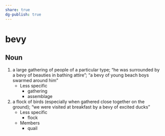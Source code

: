 ```yaml
---
share: true
dg-publish: true
---
```

# bevy


## Noun

1. a large gathering of people of a particular type; “he was surrounded by a bevy of beauties in bathing attire”; “a bevy of young beach boys swarmed around him”
	- Less specific
		- gathering
		- assemblage
2. a flock of birds (especially when gathered close together on the ground); “we were visited at breakfast by a bevy of excited ducks”
	- Less specific
		- flock
	- Members
		- quail

